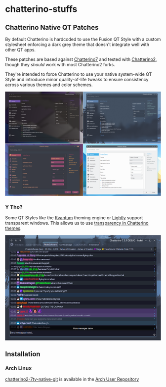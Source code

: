 # chatterino-stuffs
## Chatterino Native QT Patches
By default Chatterino is hardcoded to use the Fusion QT Style with a custom stylesheet enforcing a dark grey theme that doesn't integrate well with other QT apps.

These patches are based against [Chatterino7](https://github.com/SevenTV/chatterino7) and tested with [Chatterino2](https://github.com/Chatterino/chatterino2), though they *should* work with most Chatterino2 forks.

They're intended to force Chatterino to use your native system-wide QT Style and introduce minor quality-of-life tweaks to ensure consistency across various themes and color schemes.

![settings dialog](native-qt/previews/settings-4.webp)

### Y Tho?
Some QT Styles like the [Kvantum](https://github.com/tsujan/Kvantum) theming engine or [Lightly](https://github.com/Luwx/Lightly) support transparent windows. This allows us to use [transparency in Chatterino themes](/Themes).

![main window themed](Themes/previews/nord-dark.webp)

## Installation
### Arch Linux
[chatterino2-7tv-native-git](https://aur.archlinux.org/packages/chatterino2-7tv-native-git) is available in the [Arch User Repository](https://aur.archlinux.org/)